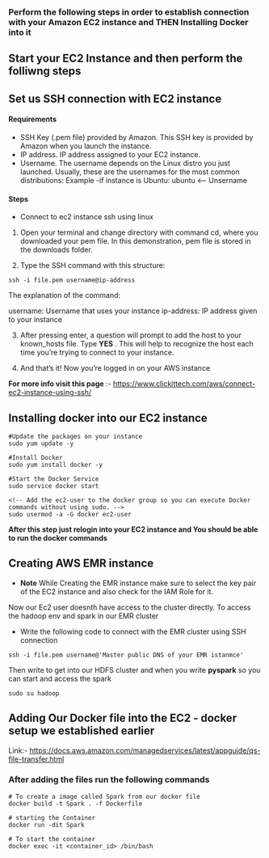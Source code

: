 ### Perform the following steps in order to establish connection with your Amazon EC2 instance and THEN Installing Docker into it

## Start your EC2 Instance and then perform the folliwng steps 

## Set us SSH connection with EC2 instance 

#### Requirements
* SSH Key (.pem file) provided by Amazon. This SSH key is provided by Amazon when you launch the instance.
* IP address. IP address assigned to your EC2 instance.
* Username. The username depends on the Linux distro you just launched. Usually, these are the usernames for the most common distributions: Example -if instance is Ubuntu: ubuntu <-- Unsername

#### Steps 
* Connect to ec2 instance ssh using linux 
1. Open your terminal and change directory with command cd, where you downloaded your pem file. In this demonstration, pem file is stored in the downloads folder.
   
2. Type the SSH command with this structure:

```
ssh -i file.pem username@ip-address
```
The explanation of the command:

username: Username that uses your instance
ip-address: IP address given to your instance

3. After pressing enter, a question will prompt to add the host to your known_hosts file. Type **YES** .
This will help to recognize the host each time you’re trying to connect to your instance.

4. And that’s it! Now you’re logged in on your AWS instance

**For more info visit this page** :- https://www.clickittech.com/aws/connect-ec2-instance-using-ssh/ 

## Installing docker into our EC2 instance 

```
#Update the packages on your instance
sudo yum update -y
```

```
#Install Docker
sudo yum install docker -y
```

```
#Start the Docker Service
sudo service docker start
```

```
<!-- Add the ec2-user to the docker group so you can execute Docker commands without using sudo. -->
sudo usermod -a -G docker ec2-user
```
**After this step just relogin into your EC2 instance and You should be able to run the docker commands**

## Creating AWS EMR instance
* **Note** While Creating the EMR instance make sure to select the key pair of the EC2 instance and also check for the IAM Role for it.

Now our Ec2 user doesnth have access to the cluster directly. To access the hadoop env and spark in our EMR cluster 

* Write the following code to connect with the EMR cluster using SSH connection

```
ssh -i file.pem username@'Master public DNS of your EMR istanmce'
```

Then write to get into our HDFS cluster and when you write **pyspark** so you can start and access the spark 

```
sudo su hadoop
```

## Adding Our Docker file into the EC2 - docker setup we established earlier 

Link:- https://docs.aws.amazon.com/managedservices/latest/appguide/qs-file-transfer.html

### After adding the files run the following commands 
```
# To create a image called Spark from our docker file  
docker build -t Spark . -f Dockerfile     
```
```
# starting the Container
docker run -dit Spark                     
```
```
# To start the container
docker exec -it <container_id> /bin/bash 
```
